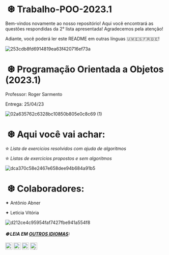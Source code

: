 #  ❆ Trabalho-POO-2023.1
 Bem-vindos novamente ao nosso repositório! Aqui você encontrará as questões respondidas da 2° lista apresentada! Agradecemos pela atenção!

Adiante, você poderá ler este README em outras línguas 🇺🇲🇪🇸🇫🇷🇩🇪!
 
![253cdb8fd6914819ea63f420716ef73a](https://user-images.githubusercontent.com/125154278/233788057-4cc8a2fc-277e-4e8c-9892-1fd6f7f06f17.gif)
 
#   ❆ Programação Orientada a Objetos (2023.1)
Professor: Roger Sarmento

Entrega: 25/04/23

![02a635762c6328bc10850b805e0c8c69 (1)](https://user-images.githubusercontent.com/125154278/233788219-fad337a3-1fad-4705-a9a1-b25120b9645b.gif)

#  ❆ Aqui você vai achar:
 ✮ _Lista de exercicios resolvidos com ajuda de algoritmos_
 
 ✮ _Listas de exercicios propostos e sem algoritmos_
 
![dca370c58e2467e658dee94b684a91b5](https://user-images.githubusercontent.com/125154278/233788124-677715d6-e3d2-4ea9-8329-8d741a83dbbc.gif)
 
 #  ❆ Colaboradores:
 ✦ Antônio Abner 
 
 ✦ Letícia Vitória
 
![d212ce4c95954faf7427fbe941a554f8](https://user-images.githubusercontent.com/125154278/233788172-e4f87a51-2187-46ac-82b2-0e4fcaf98272.gif)
 
 #### _❆ LEIA EM [OUTROS IDIOMAS](translations/Translations.md):_
<kbd>[<img title="Inglês" alt="Inglês" src="https://cdn.staticaly.com/gh/hjnilsson/country-flags/master/svg/us.svg" width="22">](translations/README.en.md)</kbd>
<kbd>[<img title="Española" alt="Española" src="https://cdn.staticaly.com/gh/hjnilsson/country-flags/master/svg/es.svg" width="22">](translations/README.es.md)</kbd>
<kbd>[<img title="Française" alt="Française" src="https://cdn.staticaly.com/gh/hjnilsson/country-flags/master/svg/fr.svg" width="22">](translations/README.fr.md)</kbd>
<kbd>[<img title="Alemão" alt="Alemão" src="https://cdn.staticaly.com/gh/hjnilsson/country-flags/master/svg/de.svg" width="22">](translations/README.de.md)</kbd>

